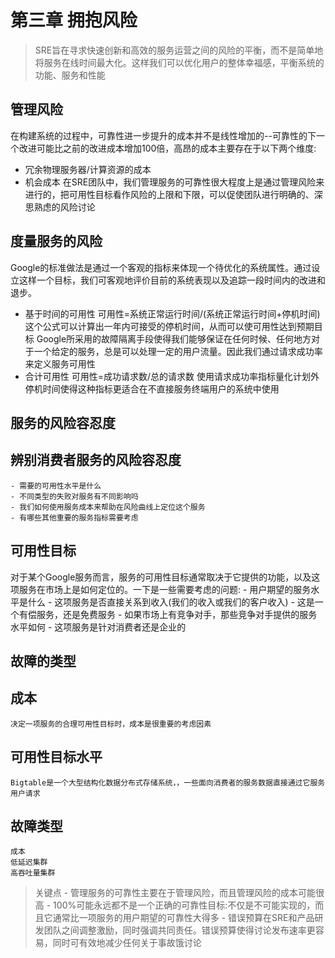 # 第三章 拥抱风险

> SRE旨在寻求快速创新和高效的服务运营之间的风险的平衡，而不是简单地将服务在线时间最大化。这样我们可以优化用户的整体幸福感，平衡系统的功能、服务和性能

## 管理风险
在构建系统的过程中，可靠性进一步提升的成本并不是线性增加的--可靠性的下一个改进可能比之前的改进成本增加100倍，高昂的成本主要存在于以下两个维度:
- 冗余物理服务器/计算资源的成本
- 机会成本
在SRE团队中，我们管理服务的可靠性很大程度上是通过管理风险来进行的，把可用性目标看作风险的上限和下限，可以促使团队进行明确的、深思熟虑的风险讨论

## 度量服务的风险
Google的标准做法是通过一个客观的指标来体现一个待优化的系统属性。通过设立这样一个目标，我们可客观地评价目前的系统表现以及追踪一段时间内的改进和退步。
- 基于时间的可用性
    可用性=系统正常运行时间/(系统正常运行时间+停机时间)
    这个公式可以计算出一年内可接受的停机时间，从而可以使可用性达到预期目标
    Google所采用的故障隔离手段使得我们能够保证在任何时候、任何地方对于一个给定的服务，总是可以处理一定的用户流量。因此我们通过请求成功率来定义服务可用性
- 合计可用性
可用性=成功请求数/总的请求数
使用请求成功率指标量化计划外停机时间使得这种指标更适合在不直接服务终端用户的系统中使用
## 服务的风险容忍度
## 辨别消费者服务的风险容忍度
    - 需要的可用性水平是什么
    - 不同类型的失败对服务有不同影响吗
    - 我们如何使用服务成本来帮助在风险曲线上定位这个服务
    - 有哪些其他重要的服务指标需要考虑

## 可用性目标
对于某个Google服务而言，服务的可用性目标通常取决于它提供的功能，以及这项服务在市场上是如何定位的。一下是一些需要考虑的问题:
    - 用户期望的服务水平是什么
    - 这项服务是否直接关系到收入(我们的收入或我们的客户收入)
    - 这是一个有偿服务，还是免费服务
    - 如果市场上有竞争对手，那些竞争对手提供的服务水平如何
    - 这项服务是针对消费者还是企业的
## 故障的类型
## 成本
    决定一项服务的合理可用性目标时，成本是很重要的考虑因素
## 可用性目标水平
    Bigtable是一个大型结构化数据分布式存储系统，，一些面向消费者的服务数据直接通过它服务用户请求
## 故障类型
    成本
    低延迟集群
    高吞吐量集群

> 关键点
    - 管理服务的可靠性主要在于管理风险，而且管理风险的成本可能很高
    - 100%可能永远都不是一个正确的可靠性目标:不仅是不可能实现的，而且它通常比一项服务的用户期望的可靠性大得多
    - 错误预算在SRE和产品研发团队之间调整激励，同时强调共同责任。错误预算使得讨论发布速率更容易，同时可有效地减少任何关于事故饿讨论

